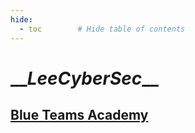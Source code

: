 ```yaml
---
hide:
  - toc        # Hide table of contents
---
```


# \_\__LeeCyberSec_\_\_

## <a href='https://www.blueteamsacademy.com' target="blank">Blue Teams Academy</a>
